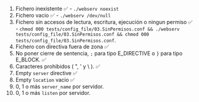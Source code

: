 01. Fichero inexistente ✅ - `./webserv noexist`
02. Fichero vacio ✅ - `./webserv /dev/null`
03. Fichero sin accesos de lectura, escritura, ejecución o ningun permiso ✅ - `chmod 000 tests/config_file/03.SinPermisos.conf && ./webserv tests/config_file/03.SinPermisos.conf && chmod 000 tests/config_file/03.SinPermisos.conf`.
04. Fichero con directiva fuera de zona ✅
05. No poner cierre de sentencia, `;` para tipo E_DIRECTIVE o `}` para tipo E_BLOCK. ✅
06. Caracteres prohibidos ( ", ' y \ ). ✅
07. Empty `server` directive ✅
08. Empty `location` vacio ✅
09. 0, 1 o más `server_name` por servidor.
09. 0, 1 o más `listen` por servidor.

